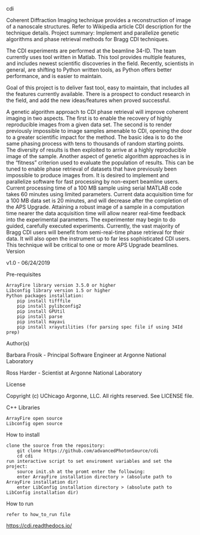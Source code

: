 
cdi

Coherent Diffraction Imaging technique provides a reconstruction of image of a nanoscale structures. Refer to Wikipedia article CDI description for the technique details. Project summary: Implement and parallelize genetic algorithms and phase retrieval methods for Bragg CDI techniques.

The CDI experiments are performed at the beamline 34-ID. The team currently uses tool written in Matlab. This tool provides multiple features, and includes newest scientific discoveries in the field. Recently, scientists in general, are shifting to Python written tools, as Python offers better performance, and is easier to maintain.

Goal of this project is to deliver fast tool, easy to maintain, that includes all the features currently available. There is a prospect to conduct research in the field, and add the new ideas/features when proved successful.

A genetic algorithm approach to CDI phase retrieval will improve coherent imaging in two aspects. The first is to enable the recovery of highly reproducible images from a given data set. The second is to render previously impossible to image samples amenable to CDI, opening the door to a greater scientific impact for the method. The basic idea is to do the same phasing process with tens to thousands of random starting points. The diversity of results is then exploited to arrive at a highly reproducible image of the sample. Another aspect of genetic algorithm approaches is in the “fitness” criterion used to evaluate the population of results. This can be tuned to enable phase retrieval of datasets that have previously been impossible to produce images from. It is desired to implement and parallelize software for fast processing by non-expert beamline users. Current processing time of a 100 MB sample using serial MATLAB code takes 60 minutes using limited parameters. Current data acquisition time for a 100 MB data set is 20 minutes, and will decrease after the completion of the APS Upgrade. Attaining a robust image of a sample in a computation time nearer the data acquisition time will allow nearer real-time feedback into the experimental parameters. The experimenter may begin to do guided, carefully executed experiments. Currently, the vast majority of Bragg CDI users will benefit from semi-real-time phase retrieval for their data. It will also open the instrument up to far less sophisticated CDI users. This technique will be critical to one or more APS Upgrade beamlines.
Version

v1.0 - 06/24/2019

Pre-requisites

    ArrayFire library version 3.5.0 or higher
    Libconfig library version 1.5 or higher
    Python packages installation:
        pip install tifffile
        pip install pylibconfig2
        pip install GPUtil
        pip install parse
        pip install mayavi
        pip install xrayutilities (for parsing spec file if using 34Id prep)

Author(s)

Barbara Frosik - Principal Software Engineer at Argonne National Laboratory

Ross Harder - Scientist at Argonne National Laboratory

License

Copyright (c) UChicago Argonne, LLC. All rights reserved. See LICENSE file.

C++ Libraries

    ArrayFire open source
    Libconfig open source

How to install

    clone the source from the repository:
        git clone https://github.com/advancedPhotonSource/cdi
        cd cdi
    run interactive script to set enviroment variables and set the project:
        source init.sh at the promt enter the following:
        enter ArrayFire installation directory > (absolute path to ArrayFire installation dir)
        enter LibConfig installation directory > (absolute path to LibConfig installation dir)

How to run

    refer to how_to_run file
    
https://cdi.readthedocs.io/
